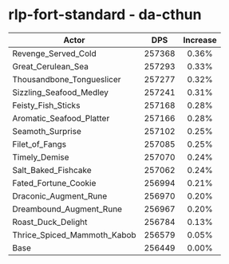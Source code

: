 # rlp-fort-standard - da-cthun
| Actor | DPS | Increase |
|---|:---:|:---:|
|Revenge_Served_Cold|257368|0.36%|
|Great_Cerulean_Sea|257293|0.33%|
|Thousandbone_Tongueslicer|257277|0.32%|
|Sizzling_Seafood_Medley|257241|0.31%|
|Feisty_Fish_Sticks|257168|0.28%|
|Aromatic_Seafood_Platter|257166|0.28%|
|Seamoth_Surprise|257102|0.25%|
|Filet_of_Fangs|257085|0.25%|
|Timely_Demise|257070|0.24%|
|Salt_Baked_Fishcake|257062|0.24%|
|Fated_Fortune_Cookie|256994|0.21%|
|Draconic_Augment_Rune|256970|0.20%|
|Dreambound_Augment_Rune|256967|0.20%|
|Roast_Duck_Delight|256784|0.13%|
|Thrice_Spiced_Mammoth_Kabob|256579|0.05%|
|Base|256449|0.00%|
